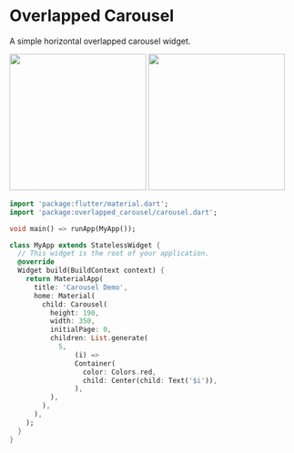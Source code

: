 # Overlapped Carousel

A simple horizontal overlapped carousel widget.

<img src="https://github.com/Karlen96/listener_app/blob/master/assets/preview_1.png" width="240">

<img src="https://github.com/Karlen96/listener_app/blob/master/assets/preview_1.png" width="240">

```dart
import 'package:flutter/material.dart';
import 'package:overlapped_carousel/carousel.dart';

void main() => runApp(MyApp());

class MyApp extends StatelessWidget {
  // This widget is the root of your application.
  @override
  Widget build(BuildContext context) {
    return MaterialApp(
      title: 'Carousel Demo',
      home: Material(
        child: Carousel(
          height: 190,
          width: 350,
          initialPage: 0,
          children: List.generate(
            5,
                (i) =>
                Container(
                  color: Colors.red,
                  child: Center(child: Text('$i')),
                ),
          ),
        ),
      ),
    );
  }
}
``` 